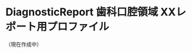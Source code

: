 # DiagnosticReport 歯科口腔領域 XXレポート用プロファイル

（現在作成中）

<!--
## 構造定義
(リソース定義全般の概略記載します)

### 想定シナリオ
(想定しているユースケースを記述します)

### スコープ
(対象としているスコープ／対象としないスコープについて記載します)


## リソース定義
{{render:fhirjpigwg/jpdiagnosticreportdentistXX}}


### 必須要素
(必須要素についての説明を行います）

### Extensions定義
(拡張を行った場合、ここに説明を記載します）


## 利用方法
（Search Parameter中心に記載を行います。）


## 注意事項
(全体に対する注意事項等、その他の部分について記載します。）## 
-->